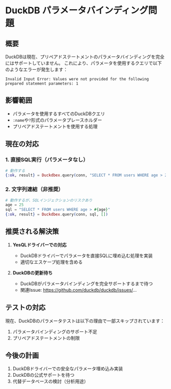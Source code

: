 # DuckDB パラメータバインディング問題

## 概要

DuckDBは現在、プリペアドステートメントのパラメータバインディングを完全にはサポートしていません。
これにより、パラメータを使用するクエリで以下のようなエラーが発生します：

```
Invalid Input Error: Values were not provided for the following prepared statement parameters: 1
```

## 影響範囲

- パラメータを使用するすべてのDuckDBクエリ
- `:name`や`?`形式のパラメータプレースホルダー
- プリペアドステートメントを使用する処理

## 現在の対応

### 1. 直接SQL実行（パラメータなし）
```elixir
# 動作する
{:ok, result} = Duckdbex.query(conn, "SELECT * FROM users WHERE age > 25", [])
```

### 2. 文字列連結（非推奨）
```elixir
# 動作するが、SQLインジェクションのリスクあり
age = 25
sql = "SELECT * FROM users WHERE age > #{age}"
{:ok, result} = Duckdbex.query(conn, sql, [])
```

## 推奨される解決策

1. **YesQLドライバーでの対応**
   - DuckDBドライバーでパラメータを直接SQLに埋め込む処理を実装
   - 適切なエスケープ処理を含める

2. **DuckDBの更新待ち**
   - DuckDBがパラメータバインディングを完全サポートするまで待つ
   - 関連Issue: https://github.com/duckdb/duckdb/issues/...

## テストの対応

現在、DuckDBのパラメータテストは以下の理由で一部スキップされています：

1. パラメータバインディングのサポート不足
2. プリペアドステートメントの制限

## 今後の計画

1. DuckDBドライバーでの安全なパラメータ埋め込み実装
2. DuckDBの公式サポートを待つ
3. 代替データベースの検討（分析用途）